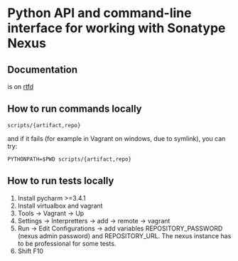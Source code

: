 Python API and command-line interface for working with Sonatype Nexus
=====================================================================

Documentation
-------------
is on [rtfd](http://repositorytools.readthedocs.org/en/latest/)

How to run commands locally
---------------------------
```
scripts/{artifact,repo}
```

and if it fails (for example in Vagrant on windows, due to symlink), you can try:
```
PYTHONPATH=$PWD scripts/{artifact,repo}
```

How to run tests locally
------------------------

1. Install pycharm >=3.4.1
1. Install virtualbox and vagrant
1. Tools -> Vagrant -> Up
1. Settings -> Interpretters -> add -> remote -> vagrant
1. Run -> Edit Configurations -> add variables REPOSITORY_PASSWORD (nexus admin password) and REPOSITORY_URL.
   The nexus instance has to be professional for some tests.
1. Shift F10